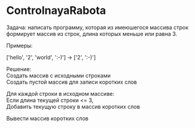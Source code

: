 # ControlnayaRabota  
Задача: написать программу, которая из имеюшегося массива строк  
формирует массив из строк, длина которых меньше или равна 3.  
  
Примеры:  
  
['hello', '2', 'world', ':-)'] -> ['2', ':-)']  
  
  
Решение:  
Создать массив с исходными строками  
Создать пустой массив для записи коротких слов  
  
Для каждой строки в исходном массиве:  
	Если длина текущей строки <= 3,  
		Добавить текущую строку в массив коротких слов  
		  
Вывести массив коротких слов  
